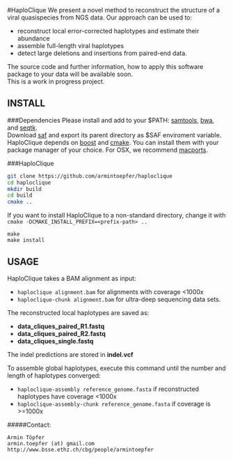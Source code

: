 #HaploClique
We present a novel method to reconstruct the structure of a viral quasispecies from NGS data.
Our approach can be used to:
 - reconstruct local error-corrected haplotypes and estimate their abundance
 - assemble full-length viral haplotypes
 - detect large deletions and insertions from paired-end data.
 
The source code and further information, how to apply this software package to your data will be available soon.  
This is a work in progress project.

## INSTALL
###Dependencies
Please install and add to your $PATH: [samtools](https://github.com/samtools/samtools/releases/), [bwa](https://github.com/lh3/bwa), and [seqtk](https://github.com/lh3/seqtk).  
Download [saf](https://github.com/armintoepfer/seqalfixer/releases/) and export its parent directory as $SAF enviroment variable.  
HaploClique depends on [boost](http://www.boost.org/) and [cmake](http://www.cmake.org/). You can install them with your package manager of your choice. For OSX, we recommend [macports](http://www.macports.org/).

###HaploClique
```bash
git clone https://github.com/armintoepfer/haploclique
cd haploclique
mkdir build
cd build
cmake ..
```
If you want to install HaploClique to a non-standard directory, change it with `cmake -DCMAKE_INSTALL_PREFIX=<prefix-path> ..`
```
make
make install
```

## USAGE
HaploClique takes a BAM alignment as input:  
 - `haploclique alignment.bam` for alignments with coverage <1000x  
 - `haploclique-chunk alignment.bam` for ultra-deep sequencing data sets.

The reconstructed local haplotypes are saved as:  
 - __data_cliques_paired_R1.fastq__
 - __data_cliques_paired_R2.fastq__
 - __data_cliques_single.fastq__

The indel predictions are stored in __indel.vcf__

To assemble global haplotypes, execute this command until the number and length of haplotypes converged:  
 - `haploclique-assembly reference_genome.fasta` if reconstructed haplotypes have coverage <1000x  
 - `haploclique-assembly-chunk reference_genome.fasta` if coverage is >=1000x

#####Contact:
```
Armin Töpfer
armin.toepfer (at) gmail.com
http://www.bsse.ethz.ch/cbg/people/armintoepfer
```
